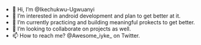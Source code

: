 - 👋 Hi, I’m @Ikechukwu-Ugwuanyi
- 👀 I’m interested in android development and plan to get better at it.
- 🌱 I’m currently practicing and building meaningful prokects to get better.
- 💞️ I’m looking to collaborate on projects as well.
- 📫 How to reach me? @Awesome_iyke_ on Twitter.

<!---
Ikechukwu-Ugwuanyi/Ikechukwu-Ugwuanyi is a ✨ special ✨ repository because its `README.md` (this file) appears on your GitHub profile.
You can click the Preview link to take a look at your changes.
--->
